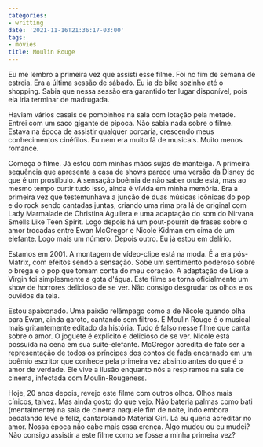 ```yaml
---
categories:
- writting
date: '2021-11-16T21:36:17-03:00'
tags:
- movies
title: Moulin Rouge
---
```


Eu me lembro a primeira vez que assisti esse filme. Foi no fim de semana de estreia. Era a última sessão de sábado. Eu ia de bike sozinho até o shopping. Sabia que nessa sessão era garantido ter lugar disponível, pois ela iria terminar de madrugada.

Haviam vários casais de pombinhos na sala com lotação pela metade. Entrei com um saco gigante de pipoca. Não sabia nada sobre o filme. Estava na época de assistir qualquer porcaria, crescendo meus conhecimentos cinéfilos. Eu nem era muito fã de musicais. Muito menos romance.

Começa o filme. Já estou com minhas mãos sujas de manteiga. A primeira sequência que apresenta a casa de shows parece uma versão da Disney do que é um prostíbulo. A sensação boêmia de não saber onde está, mas ao mesmo tempo curtir tudo isso, ainda é vívida em minha memória. Era a primeira vez que testemunhava a junção de duas músicas icônicas do pop e do rock sendo cantadas juntas, criando uma rima pra lá de original com Lady Marmalade de Christina Aguilera e uma adaptação do som do Nirvana Smells Like Teen Spirit. Logo depois há um pout-pourrit de frases sobre o amor trocadas entre Ewan McGregor e Nicole Kidman em cima de um elefante. Logo mais um número. Depois outro. Eu já estou em delírio.

Estamos em 2001. A montagem de vídeo-clipe está na moda. É a era pós-Matrix, com efeitos sendo a sensação. Sobe um sentimento poderoso sobre o brega e o pop que tomam conta do meu coração. A adaptação de Like a Virgin foi simplesmente a gota d'água. Este filme se torna oficialmente um show de horrores delicioso de se ver. Não consigo desgrudar os olhos e os ouvidos da tela.

Estou apaixonado. Uma paixão relâmpago como a de Nicole quando olha para Ewan, ainda garoto, cantando sem filtros. E Moulin Rouge é o musical mais gritantemente editado da história. Tudo é falso nesse filme que canta sobre o amor. O joguete é explícito e delicioso de se ver. Nicole está possuída na cena em sua suíte-elefante. McGregor acredita de fato ser a representação de todos os príncipes dos contos de fada encarnado em um boêmio escritor que conhece pela primeira vez absinto antes do que é o amor de verdade. Ele vive a ilusão enquanto nós a respiramos na sala de cinema, infectada com Moulin-Rougeness.

Hoje, 20 anos depois, revejo este filme com outros olhos. Olhos mais cínicos, talvez. Mas ainda gosto do que vejo. Não bateria palmas como bati (mentalmente) na sala de cinema naquele fim de noite, indo embora pedalando leve e feliz, cantarolando Material Girl. Lá eu queria acreditar no amor. Nossa época não cabe mais essa crença. Algo mudou ou eu mudei? Não consigo assistir a este filme como se fosse a minha primeira vez?